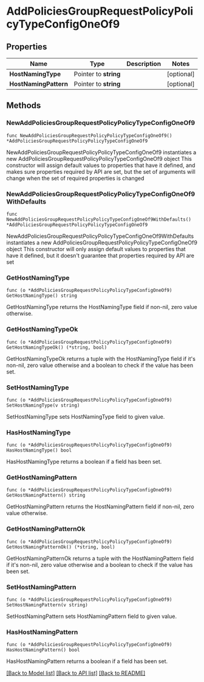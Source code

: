 # AddPoliciesGroupRequestPolicyPolicyTypeConfigOneOf9

## Properties

Name | Type | Description | Notes
------------ | ------------- | ------------- | -------------
**HostNamingType** | Pointer to **string** |  | [optional] 
**HostNamingPattern** | Pointer to **string** |  | [optional] 

## Methods

### NewAddPoliciesGroupRequestPolicyPolicyTypeConfigOneOf9

`func NewAddPoliciesGroupRequestPolicyPolicyTypeConfigOneOf9() *AddPoliciesGroupRequestPolicyPolicyTypeConfigOneOf9`

NewAddPoliciesGroupRequestPolicyPolicyTypeConfigOneOf9 instantiates a new AddPoliciesGroupRequestPolicyPolicyTypeConfigOneOf9 object
This constructor will assign default values to properties that have it defined,
and makes sure properties required by API are set, but the set of arguments
will change when the set of required properties is changed

### NewAddPoliciesGroupRequestPolicyPolicyTypeConfigOneOf9WithDefaults

`func NewAddPoliciesGroupRequestPolicyPolicyTypeConfigOneOf9WithDefaults() *AddPoliciesGroupRequestPolicyPolicyTypeConfigOneOf9`

NewAddPoliciesGroupRequestPolicyPolicyTypeConfigOneOf9WithDefaults instantiates a new AddPoliciesGroupRequestPolicyPolicyTypeConfigOneOf9 object
This constructor will only assign default values to properties that have it defined,
but it doesn't guarantee that properties required by API are set

### GetHostNamingType

`func (o *AddPoliciesGroupRequestPolicyPolicyTypeConfigOneOf9) GetHostNamingType() string`

GetHostNamingType returns the HostNamingType field if non-nil, zero value otherwise.

### GetHostNamingTypeOk

`func (o *AddPoliciesGroupRequestPolicyPolicyTypeConfigOneOf9) GetHostNamingTypeOk() (*string, bool)`

GetHostNamingTypeOk returns a tuple with the HostNamingType field if it's non-nil, zero value otherwise
and a boolean to check if the value has been set.

### SetHostNamingType

`func (o *AddPoliciesGroupRequestPolicyPolicyTypeConfigOneOf9) SetHostNamingType(v string)`

SetHostNamingType sets HostNamingType field to given value.

### HasHostNamingType

`func (o *AddPoliciesGroupRequestPolicyPolicyTypeConfigOneOf9) HasHostNamingType() bool`

HasHostNamingType returns a boolean if a field has been set.

### GetHostNamingPattern

`func (o *AddPoliciesGroupRequestPolicyPolicyTypeConfigOneOf9) GetHostNamingPattern() string`

GetHostNamingPattern returns the HostNamingPattern field if non-nil, zero value otherwise.

### GetHostNamingPatternOk

`func (o *AddPoliciesGroupRequestPolicyPolicyTypeConfigOneOf9) GetHostNamingPatternOk() (*string, bool)`

GetHostNamingPatternOk returns a tuple with the HostNamingPattern field if it's non-nil, zero value otherwise
and a boolean to check if the value has been set.

### SetHostNamingPattern

`func (o *AddPoliciesGroupRequestPolicyPolicyTypeConfigOneOf9) SetHostNamingPattern(v string)`

SetHostNamingPattern sets HostNamingPattern field to given value.

### HasHostNamingPattern

`func (o *AddPoliciesGroupRequestPolicyPolicyTypeConfigOneOf9) HasHostNamingPattern() bool`

HasHostNamingPattern returns a boolean if a field has been set.


[[Back to Model list]](../README.md#documentation-for-models) [[Back to API list]](../README.md#documentation-for-api-endpoints) [[Back to README]](../README.md)


